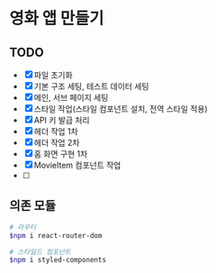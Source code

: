 # 영화 앱 만들기
## TODO
- [x] 파일 초기화
- [x] 기본 구조 세팅, 테스트 데이터 세팅
- [x] 메인, 서브 페이지 세팅
- [x] 스타일 작업(스타일 컴포넌트 설치, 전역 스타일 적용)
- [x] API 키 발급 처리
- [x] 헤더 작업 1차
- [x] 헤더 작업 2차
- [x] 홈 화면 구현 1차
- [x] MovieItem 컴포넌트 작업
- [ ] 

## 의존 모듈
```bash
# 라우터
$npm i react-router-dom

# 스타일드 컴포넌트
$npm i styled-components
```
